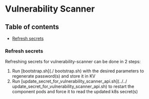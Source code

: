 # Vulnerability Scanner

## Table of contents

- [Refresh secrets](#Refresh-secrets)

### Refresh secrets

Refreshing secrets for vulnerability-scanner can be done in 2 steps:
1.	Run [bootstrap.sh](./ bootstrap.sh) with the desired parameters to regenerate password(s) and store it in KV
2.	Run [update_secret_for_vulnerability_scanner_api.sh](../../ update_secret_for_vulnerability_scanner_api.sh) to restart the component pods and force it to read the updated k8s secret(s)
